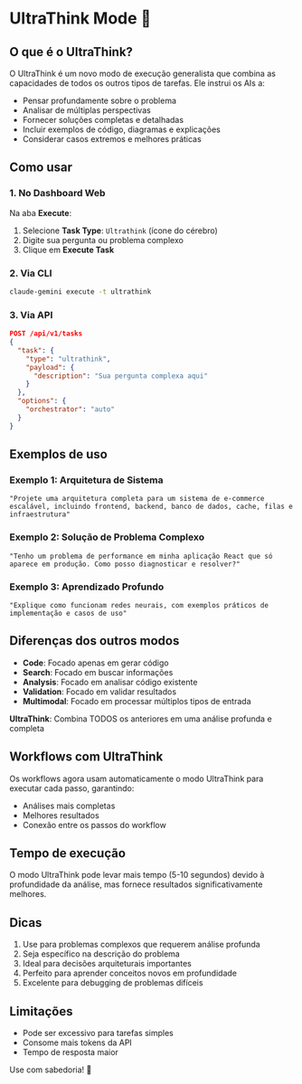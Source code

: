 # UltraThink Mode 🧠

## O que é o UltraThink?

O UltraThink é um novo modo de execução generalista que combina as capacidades de todos os outros tipos de tarefas. Ele instrui os AIs a:

- Pensar profundamente sobre o problema
- Analisar de múltiplas perspectivas
- Fornecer soluções completas e detalhadas
- Incluir exemplos de código, diagramas e explicações
- Considerar casos extremos e melhores práticas

## Como usar

### 1. No Dashboard Web

Na aba **Execute**:
1. Selecione **Task Type**: `Ultrathink` (ícone do cérebro)
2. Digite sua pergunta ou problema complexo
3. Clique em **Execute Task**

### 2. Via CLI

```bash
claude-gemini execute -t ultrathink
```

### 3. Via API

```json
POST /api/v1/tasks
{
  "task": {
    "type": "ultrathink",
    "payload": {
      "description": "Sua pergunta complexa aqui"
    }
  },
  "options": {
    "orchestrator": "auto"
  }
}
```

## Exemplos de uso

### Exemplo 1: Arquitetura de Sistema
```
"Projete uma arquitetura completa para um sistema de e-commerce escalável, incluindo frontend, backend, banco de dados, cache, filas e infraestrutura"
```

### Exemplo 2: Solução de Problema Complexo
```
"Tenho um problema de performance em minha aplicação React que só aparece em produção. Como posso diagnosticar e resolver?"
```

### Exemplo 3: Aprendizado Profundo
```
"Explique como funcionam redes neurais, com exemplos práticos de implementação e casos de uso"
```

## Diferenças dos outros modos

- **Code**: Focado apenas em gerar código
- **Search**: Focado em buscar informações
- **Analysis**: Focado em analisar código existente
- **Validation**: Focado em validar resultados
- **Multimodal**: Focado em processar múltiplos tipos de entrada

**UltraThink**: Combina TODOS os anteriores em uma análise profunda e completa

## Workflows com UltraThink

Os workflows agora usam automaticamente o modo UltraThink para executar cada passo, garantindo:
- Análises mais completas
- Melhores resultados
- Conexão entre os passos do workflow

## Tempo de execução

O modo UltraThink pode levar mais tempo (5-10 segundos) devido à profundidade da análise, mas fornece resultados significativamente melhores.

## Dicas

1. Use para problemas complexos que requerem análise profunda
2. Seja específico na descrição do problema
3. Ideal para decisões arquiteturais importantes
4. Perfeito para aprender conceitos novos em profundidade
5. Excelente para debugging de problemas difíceis

## Limitações

- Pode ser excessivo para tarefas simples
- Consome mais tokens da API
- Tempo de resposta maior

Use com sabedoria! 🚀